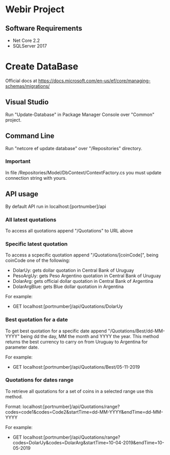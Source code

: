 # Webir Project

## Software Requirements

* Net Core 2.2
* SQLServer 2017

# Create DataBase 
Official docs at https://docs.microsoft.com/en-us/ef/core/managing-schemas/migrations/

## Visual Studio
Run "Update-Database" in Package Manager Console over "Common" project.

## Command Line
Run "netcore ef update database" over "/Repositories" directory.

### Important
In file /Repositories/Model/DbContext/ContextFactory.cs you must update connection string with yours.

## API usage

By default API run in localhost:[portnumber]/api

### All latest quotations
To access all quotations append "/Quotations" to URL above

### Specific latest quotation
To access a scpecific quotation append "/Quotations/[coinCode]", being coinCode one of the following:
* DolarUy: gets dollar quotation in Central Bank of Uruguay
* PesoArgUy: gets Peso Argentino quotation in Central Bank of Uruguay
* DolarArg: gets official dollar quotation in Central Bank of Argentina
* DolarArgBlue: gets Blue dollar quotation in Argentina

For example:
* GET localhost:[portnumber]/api/Quotations/DolarUy

### Best quotation for a date
To get best quotation for a specific date append "/Quotations/Best/dd-MM-YYYY" being dd the day, MM the month and YYYY the year.
This method returns the best currency to carry on from Uruguay to Argentina for parameter date.

For example:
* GET localhost:[portnumber]/api/Quotations/Best/05-11-2019

### Quotations for dates range
To retrieve all quotations for a set of coins in a selected range use this method.

Format: localhost:[portnumber]/api/Quotations/range?codes=code1&codes=Code2&startTime=dd-MM-YYYY&endTime=dd-MM-YYYY

For example:
* GET localhost:[portnumber]/api/Quotations/range?codes=DolarUy&codes=DolarArg&startTime=10-04-2019&endTime=10-05-2019
